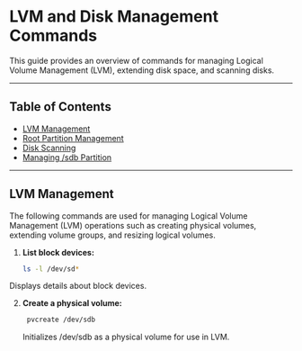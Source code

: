 # LVM and Disk Management Commands

This guide provides an overview of commands for managing Logical Volume Management (LVM), extending disk space, and scanning disks.

---

## Table of Contents
- [LVM Management](#lvm-management)
- [Root Partition Management](#root-partition-management)
- [Disk Scanning](#disk-scanning)
- [Managing /sdb Partition](#managing-sdb-partition)

---

## LVM Management

The following commands are used for managing Logical Volume Management (LVM) operations such as creating physical volumes, extending volume groups, and resizing logical volumes.

1. **List block devices:**
   ```bash
   ls -l /dev/sd*

Displays details about block devices.

2. **Create a physical volume:**
   ```bash
    pvcreate /dev/sdb
    ```
    Initializes /dev/sdb as a physical volume for use in LVM.

    
